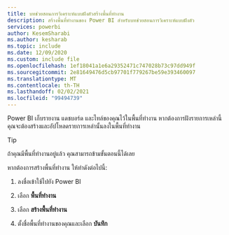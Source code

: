 ```yaml
---
title: บทช่วยสอนการวิเคราะห์แบบฝังตัวสร้างพื้นที่ทำงาน
description: สร้างพื้นที่ทำงานของ Power BI สำหรับบทช่วยสอนการวิเคราะห์แบบฝังตัว
services: powerbi
author: KesemSharabi
ms.author: kesharab
ms.topic: include
ms.date: 12/09/2020
ms.custom: include file
ms.openlocfilehash: 1ef18041a1e6a29352471c747028b73c97dd949f
ms.sourcegitcommit: 2e81649476d5cb97701f779267be59e393460097
ms.translationtype: MT
ms.contentlocale: th-TH
ms.lasthandoff: 02/02/2021
ms.locfileid: "99494739"
---
```

Power BI เก็บรายงาน แดชบอร์ด และไทล์ของคุณไว้ในพื้นที่ทำงาน หากต้องการฝังรายการเหล่านี้ คุณจะต้องสร้างและอัปโหลดรายการเหล่านั้นลงในพื้นที่ทำงาน

>[!TIP]
>ถ้าคุณมีพื้นที่ทำงานอยู่แล้ว คุณสามารถข้ามขั้นตอนนี้ได้เลย

หากต้องการสร้างพื้นที่ทำงาน ให้ทำดังต่อไปนี้:

1. ลงชื่อเข้าใช้ไปยัง Power BI

2. เลือก **พื้นที่ทำงาน**

3. เลือก **สร้างพื้นที่ทำงาน**

4. ตั้งชื่อพื้นที่ทำงานของคุณและเลือก **บันทึก**